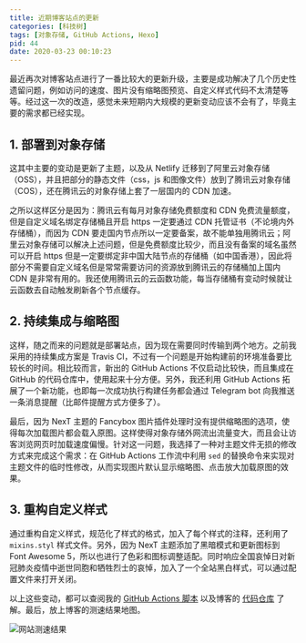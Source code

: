 ```yaml
---
title: 近期博客站点的更新
categories: [科技树]
tags: [对象存储, GitHub Actions, Hexo]
pid: 44
date: 2020-03-23 00:10:23
---
```


最近再次对博客站点进行了一番比较大的更新升级，主要是成功解决了几个历史性遗留问题，例如访问的速度、图片没有缩略图预览、自定义样式代码不太清楚等等。经过这一次的改造，感觉未来短期内大规模的更新变动应该不会有了，毕竟主要的需求都已经实现。<!--more-->

## 1. 部署到对象存储

这其中主要的变动是更新了主题，以及从 Netlify 迁移到了阿里云对象存储（OSS），并且把部分的静态文件（css，js 和图像文件）放到了腾讯云对象存储（COS），还在腾讯云的对象存储上套了一层国内的 CDN 加速。

之所以这样区分是因为：腾讯云有每月对象存储免费额度和 CDN 免费流量额度，但是自定义域名绑定存储桶且开启 https 一定要通过 CDN 托管证书（不论境内外存储桶），而因为 CDN 要走国内节点所以一定要备案，故不能单独用腾讯云；阿里云对象存储可以解决上述问题，但是免费额度比较少，而且没有备案的域名虽然可以开启 https 但是一定要绑定非中国大陆节点的存储桶（如中国香港），因此将部分不需要自定义域名但是常常需要访问的资源放到腾讯云的存储桶加上国内 CDN 是非常有用的。我还使用腾讯云的云函数功能，每当存储桶有变动时候就让云函数去自动触发刷新各个节点缓存。

## 2. 持续集成与缩略图

这样，随之而来的问题就是部署站点，因为现在需要同时传输到两个地方。之前我采用的持续集成方案是 Travis CI，不过有一个问题是开始构建前的环境准备要比较长的时间。相比较而言，新出的 GitHub Actions 不仅启动比较快，而且集成在 GitHub 的代码仓库中，使用起来十分方便。另外，我还利用 GitHub Actions 拓展了一个新功能，也即每一次成功执行构建任务都会通过 Telegram bot 向我推送一条消息提醒（比邮件提醒方式方便多了）。

最后，因为 NexT 主题的 Fancybox 图片插件处理时没有提供缩略图的选项，使得每次加载图片都会载入原图。这样使得对象存储外网流出流量变大，而且会让访客浏览网页时加载速度偏慢。针对这一问题，我选择了一种对主题文件无损的修改方式来完成这个需求：在 GitHub Actions 工作流中利用 `sed` 的替换命令来实现对主题文件的临时性修改，从而实现图片默认显示缩略图、点击放大加载原图的效果。

## 3. 重构自定义样式

通过重构自定义样式，规范化了样式的格式，加入了每个样式的注释，还利用了 `mixins.styl` 样式文件。另外，因为 NexT 主题添加了黑暗模式和更新图标到 Font Awesome 5，所以也进行了色彩和图标调整适配。同时响应全国哀悼日对新冠肺炎疫情中逝世同胞和牺牲烈士的哀悼，加入了一个全站黑白样式，可以通过配置文件来打开关闭。

以上这些变动，都可以查阅我的 [GitHub Actions 脚本](https://github.com/lei2rock/blog/blob/src/.github/workflows/deployment.yml) 以及博客的 [代码仓库](https://github.com/lei2rock/blog) 了解。最后，放上博客的测速结果地图。

![网站测速结果](https://website-1256060851.cos.ap-hongkong.myqcloud.com/posts/44/speed-test.jpg!500x)
